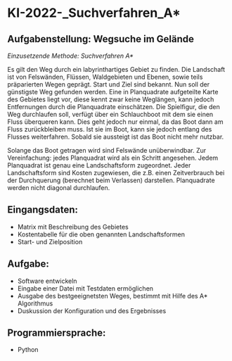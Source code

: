 ﻿# KI-2022-_Suchverfahren_A*
 
 ## Aufgabenstellung: Wegsuche im Gelände

_Einzusetzende Methode: Suchverfahren A*_ <br>

Es gilt den Weg durch ein labyrinthartiges Gebiet zu finden. Die Landschaft ist von Felswänden, Flüssen, Waldgebieten und Ebenen, sowie teils präparierten Wegen geprägt. Start und Ziel sind bekannt. 
Nun soll der günstigste Weg gefunden werden. Eine in Planquadrate aufgeteilte Karte des Gebietes 
liegt vor, diese kennt zwar keine Weglängen, kann jedoch Entfernungen durch die Planquadrate einschätzen. Die Spielfigur, die den Weg durchlaufen soll, verfügt über ein Schlauchboot mit dem sie einen 
Fluss überqueren kann. Dies geht jedoch nur einmal, da das Boot dann am Fluss zurückbleiben muss.
Ist sie im Boot, kann sie jedoch entlang des Flusses weiterfahren. Sobald sie aussteigt ist das Boot 
nicht mehr nutzbar.

Solange das Boot getragen wird sind Felswände unüberwindbar. Zur Vereinfachung: jedes Planquadrat 
wird als ein Schritt angesehen. Jedem Planquadrat ist genau eine Landschaftsform zugeordnet. Jeder 
Landschaftsform sind Kosten zugewiesen, die z.B. einen Zeitverbrauch bei der Durchquerung (berechnet beim Verlassen) darstellen. Planquadrate werden nicht diagonal durchlaufen.

## Eingangsdaten:
- Matrix mit Beschreibung des Gebietes
- Kostentabelle für die oben genannten Landschaftsformen
- Start- und Zielposition

## Aufgabe:
- Software entwickeln
- Eingabe einer Datei mit Testdaten ermöglichen
- Ausgabe des bestgeeignetsten Weges, bestimmt mit Hilfe des A* Algorithmus 
- Duskussion der Konfiguration und des Ergebnisses

## Programmiersprache:
- Python
